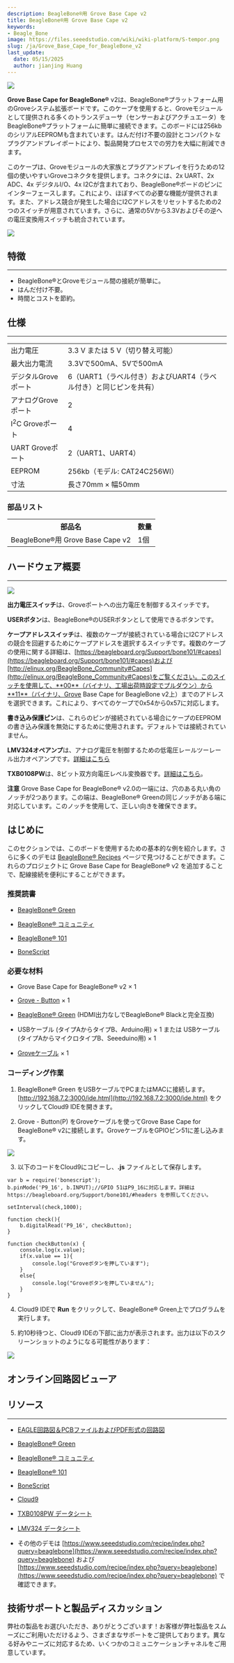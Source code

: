 ```yaml
---
description: BeagleBone®用 Grove Base Cape v2
title: BeagleBone®用 Grove Base Cape v2
keywords:
- Beagle_Bone
image: https://files.seeedstudio.com/wiki/wiki-platform/S-tempor.png
slug: /ja/Grove_Base_Cape_for_BeagleBone_v2
last_update:
  date: 05/15/2025
  author: jianjing Huang
---
```



![](https://files.seeedstudio.com/wiki/Grove_Base_Cape_for_BeagleBone_v2/img/Grove_Base_Cape_for_BeagleBone_v2_product_view_1200.jpg)

**Grove Base Cape for BeagleBone®** v2は、BeagleBone®プラットフォーム用のGroveシステム拡張ボードです。このケープを使用すると、Groveモジュールとして提供される多くのトランスデューサ（センサーおよびアクチュエータ）をBeagleBone®プラットフォームに簡単に接続できます。このボードには256kbのシリアルEEPROMも含まれています。はんだ付け不要の設計とコンパクトなプラグアンドプレイポートにより、製品開発プロセスでの労力を大幅に削減できます。

このケープは、Groveモジュールの大家族とプラグアンドプレイを行うための12個の使いやすいGroveコネクタを提供します。コネクタには、2x UART、2x ADC、4x デジタルI/O、4x I2Cが含まれており、BeagleBone®ボードのピンにインターフェースします。これにより、ほぼすべての必要な機能が提供されます。また、アドレス競合が発生した場合にI2Cアドレスをリセットするための2つのスイッチが用意されています。さらに、通常の5Vから3.3Vおよびその逆への電圧変換用スイッチも統合されています。

[![](https://files.seeedstudio.com/wiki/Seeed-WiKi/docs/images/300px-Get_One_Now_Banner-ragular.png)](https://www.seeedstudio.com/Grove-Base-Cape-for-Beaglebone-v2.0-p-2644.html)

## 特徴

---

* BeagleBone®とGroveモジュール間の接続が簡単に。
* はんだ付け不要。
* 時間とコストを節約。

## 仕様

---
<table>
  <tbody><tr>
      <td> 出力電圧 </td>
      <td> 3.3 V または 5 V（切り替え可能）</td>
    </tr>
    <tr>
      <td> 最大出力電流 </td>
      <td> 3.3Vで500mA、5Vで500mA</td>
    </tr>
    <tr>
      <td> デジタルGroveポート </td>
      <td> 6（UART1（ラベル付き）およびUART4（ラベル付き）と同じピンを共有）</td>
    </tr>
    <tr>
      <td> アナログGroveポート </td>
      <td> 2</td>
    </tr>
    <tr>
      <td> I<sup>2</sup>C Groveポート </td>
      <td> 4</td>
    </tr>
    <tr>
      <td> UART Groveポート </td>
      <td> 2（UART1、UART4）</td>
    </tr>
    <tr>
      <td> EEPROM </td>
      <td> 256kb（モデル: CAT24C256WI）</td>
    </tr>
    <tr>
      <td> 寸法 </td>
      <td> 長さ70mm × 幅50mm</td>
    </tr></tbody></table>

### 部品リスト

<table>
  <tbody><tr>
      <th>部品名 </th>
      <th> 数量</th>
    </tr>
    <tr>
      <td>BeagleBone®用 Grove Base Cape v2 </td>
      <td> 1個</td>
    </tr></tbody></table>

## ハードウェア概要

---
![](https://files.seeedstudio.com/wiki/Grove_Base_Cape_for_BeagleBone_v2/img/Grove_Base_Cape_for_BeagleBone_v2_hardware_overview_1200.jpg)

**出力電圧スイッチ**は、Groveポートへの出力電圧を制御するスイッチです。

**USERボタン**は、BeagleBone®のUSERボタンとして使用できるボタンです。

**ケープアドレススイッチ**は、複数のケープが接続されている場合にI2Cアドレスの競合を回避するためにケープアドレスを選択するスイッチです。複数のケープの使用に関する詳細は、[https://beagleboard.org/Support/bone101/#capes](https://beagleboard.org/Support/bone101/#capes)および[http://elinux.org/BeagleBone_Community#Capes](http://elinux.org/BeagleBone_Community#Capes)をご覧ください。このスイッチを使用して、**00**（バイナリ、工場出荷時設定でプルダウン）から**11**（バイナリ、Grove Base Cape for BeagleBone v2上）までのアドレスを選択できます。これにより、すべてのケープで0x54から0x57に対応します。

**書き込み保護ピン**は、これらのピンが接続されている場合にケープのEEPROMの書き込み保護を無効にするために使用されます。デフォルトでは接続されていません。

**LMV324オペアンプ**は、アナログ電圧を制御するための低電圧レールツーレール出力オペアンプです。[詳細はこちら](http://www.ti.com/lit/ds/symlink/lmv324.pdf)

**TXB0108PW**は、8ビット双方向電圧レベル変換器です。[詳細はこちら](http://www.electroensaimada.com/uploads/9/0/8/9/9089783/txb0108.pdf)。

**注意** Grove Base Cape for BeagleBone® v2.0の一端には、穴のある丸い角のノッチが2つあります。この端は、BeagleBone® Greenの同じノッチがある端に対応しています。このノッチを使用して、正しい向きを確保できます。

## はじめに

このセクションでは、このボードを使用するための基本的な例を紹介します。さらに多くのデモは [BeagleBone® Recipes](https://www.seeedstudio.com/recipe/index.php?query=beaglebone) ページで見つけることができます。これらのプロジェクトに Grove Base Cape for BeagleBone® v2 を追加することで、配線接続を便利にすることができます。

### 推奨読書

* [BeagleBone® Green](/ja/BeagleBone_Green)

* [BeagleBone® コミュニティ](https://beagleboard.org/)

* [BeagleBone® 101](https://beagleboard.org/support/bone101)

* [BoneScript](https://beagleboard.org/support/bonescript)

### 必要な材料

* Grove Base Cape for BeagleBone® v2 × 1

* [Grove - Button](https://www.seeedstudio.com/item_detail.html?p_id=766) × 1

* [BeagleBone® Green](https://www.seeedstudio.com/item_detail.html?p_id=2504) (HDMI出力なしでBeagleBone® Blackと完全互換)

* USBケーブル (タイプAからタイプB、Arduino用) × 1 または USBケーブル (タイプAからマイクロタイプB、Seeeduino用) × 1

* [Groveケーブル](https://www.seeedstudio.com/depot/Grove-Universal-4-Pin-Buckled-5cm-Cable-5-PCs-Pack-p-925.html?cPath=98_106_57) × 1

### コーディング作業

1. BeagleBone® Green をUSBケーブルでPCまたはMACに接続します。[http://192.168.7.2:3000/ide.html](http://192.168.7.2:3000/ide.html) をクリックしてCloud9 IDEを開きます。

2. Grove - Button(P) をGroveケーブルを使ってGrove Base Cape for BeagleBone® v2に接続します。GroveケーブルをGPIOピン51に差し込みます。

![](https://files.seeedstudio.com/wiki/Grove_Base_Cape_for_BeagleBone_v2/img/Grove_Base_Cape_for_BeagleBone_v2_wiki_demo_1200.jpg)

3. 以下のコードをCloud9にコピーし、**.js** ファイルとして保存します。

```
var b = require('bonescript');
b.pinMode('P9_16', b.INPUT);//GPIO 51はP9_16に対応します。詳細は https://beagleboard.org/Support/bone101/#headers を参照してください。

setInterval(check,1000);

function check(){
    b.digitalRead('P9_16', checkButton);
}

function checkButton(x) {
    console.log(x.value);
    if(x.value == 1){
        console.log("Groveボタンを押しています");
    }
    else{
        console.log("Groveボタンを押していません");
    }
}
```

4. Cloud9 IDEで **Run** をクリックして、BeagleBone® Green上でプログラムを実行します。

5. 約10秒待つと、Cloud9 IDEの下部に出力が表示されます。出力は以下のスクリーンショットのようになる可能性があります：

![](https://files.seeedstudio.com/wiki/Grove_Base_Cape_for_BeagleBone_v2/img/Grove_Base_Cape_for_BeagleBone_v2_wiki_demo_result_600_s.png)

## オンライン回路図ビューア

<div className="altium-ecad-viewer" data-project-src="https://files.seeedstudio.com/wiki/Grove_Base_Cape_for_BeagleBone_v2/res/Grove_Base_Cape_for_BeagleBone_v2.0_Schematics.zip" style={{borderRadius: '0px 0px 4px 4px', height: 500, borderStyle: 'solid', borderWidth: 1, borderColor: 'rgb(241, 241, 241)', overflow: 'hidden', maxWidth: 1280, maxHeight: 700, boxSizing: 'border-box'}}>
</div>

## リソース

---

* [EAGLE回路図＆PCBファイルおよびPDF形式の回路図](https://files.seeedstudio.com/wiki/Grove_Base_Cape_for_BeagleBone_v2/res/Grove_Base_Cape_for_BeagleBone_v2.0_Schematics.zip)

* [BeagleBone® Green](/ja/BeagleBone_Green)

* [BeagleBone® コミュニティ](https://beagleboard.org/)

* [BeagleBone® 101](https://beagleboard.org/support/bone101)

* [BoneScript](https://beagleboard.org/support/bonescript)

* [Cloud9](https://c9.io/)

* [TXB0108PW データシート](http://www.electroensaimada.com/uploads/9/0/8/9/9089783/txb0108.pdf)

* [LMV324 データシート](http://www.ti.com/lit/ds/symlink/lmv324.pdf)

* その他のデモは [https://www.seeedstudio.com/recipe/index.php?query=beaglebone](https://www.seeedstudio.com/recipe/index.php?query=beaglebone) および [https://www.seeedstudio.com/recipe/index.php?query=beaglebone](https://www.seeedstudio.com/recipe/index.php?query=beaglebone) で確認できます。

## 技術サポートと製品ディスカッション

弊社の製品をお選びいただき、ありがとうございます！お客様が弊社製品をスムーズにご利用いただけるよう、さまざまなサポートをご提供しております。異なる好みやニーズに対応するため、いくつかのコミュニケーションチャネルをご用意しています。

<div class="button_tech_support_container">
<a href="https://forum.seeedstudio.com/" class="button_forum"></a> 
<a href="https://www.seeedstudio.com/contacts" class="button_email"></a>
</div>

<div class="button_tech_support_container">
<a href="https://discord.gg/eWkprNDMU7" class="button_discord"></a> 
<a href="https://github.com/Seeed-Studio/wiki-documents/discussions/69" class="button_discussion"></a>
</div>